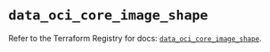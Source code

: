 # `data_oci_core_image_shape`

Refer to the Terraform Registry for docs: [`data_oci_core_image_shape`](https://registry.terraform.io/providers/oracle/oci/6.18.0/docs/data-sources/core_image_shape).

